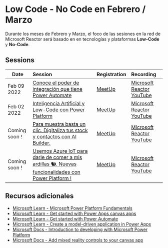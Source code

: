 # Low Code - No Code en Febrero / Marzo

Durante los meses de Febrero y Marzo, el foco de las sesiones en la red de Microsoft Reactor será basado en en tecnologías y plataformas **Low-Code** y **No-Code**. 

## Sessions


 Date | Session |  Registration  | Recording
---       | :---   | :--- | :---
Feb 09 2022 |[Conoce el poder de integración que tiene Power Automate](https://www.meetup.com/Microsoft-Reactor-Toronto/events/283183086/) |  [MeetUp](https://www.meetup.com/Microsoft-Reactor-Toronto/events/283183086/)      | [Microsoft Reactor YouTube](https://aka.ms/PowerAutomate2.9)
Feb 02 2022 |[Inteligencia Artificial y Low-Code con Power Platform](https://www.meetup.com/Microsoft-Reactor-Toronto/events/283129138/) |  [MeetUp](https://www.meetup.com/Microsoft-Reactor-Toronto/events/283129138/)      | [Microsoft Reactor YouTube](https://aka.ms/LowCodeconPowerPlatform)
Coming soon ! |[Para muestra basta un clic. Digitaliza tus stock y contactos con AI Builder.](https://www.meetup.com/Microsoft-Reactor-Toronto/) |  [MeetUp](https://www.meetup.com/Microsoft-Reactor-Toronto/)      | [Microsoft Reactor YouTube](https://www.youtube.com/channel/UCkm6luGCS3hD25jcEhvRMIA)
Coming soon ! |[Usemos Azure IoT para darle de comer a mis ardillas 🐿️. Nuevas funcionalidades con Power Platform !](https://www.meetup.com/Microsoft-Reactor-Toronto/) |  [MeetUp](https://www.meetup.com/Microsoft-Reactor-Toronto/)      | [Microsoft Reactor YouTube](https://www.youtube.com/channel/UCkm6luGCS3hD25jcEhvRMIA)



## Recursos adicionales

- [Microsoft Learn - Microsoft Power Platform Fundamentals](https://docs.microsoft.com/en-us/learn/paths/power-plat-fundamentals/)
- [Microsoft Learn - Get started with Power Apps canvas apps](https://aka.ms/GetStartedwithPowerApps)
- [Microsoft Learn - Get started with Power Automate](https://aka.ms/GetStartedFlows)
- [Microsoft Learn - Create a model-driven application in Power Apps](https://aka.ms/ModelDrivenAppinPowerApps)
- [Microsoft Docs - Introduction to developing with Microsoft Power Platform](https://docs.microsoft.com/en-us/learn/paths/intro-developing-power-platform/)
- [Microsoft Docs - Add mixed reality controls to your canvas app](https://aka.ms/AddMRControlstoCanvasApp)
